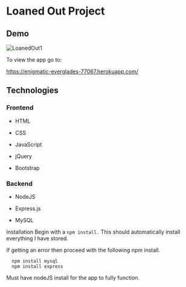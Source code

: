 # Loaned Out Project


## Demo

![LoanedOut1](https://user-images.githubusercontent.com/45694823/72305550-2386ce00-3642-11ea-85a9-7e6560fe034c.png)

To view the app go to:

https://enigmatic-everglades-77067.herokuapp.com/

## Technologies
### Frontend
* HTML

* CSS

* JavaScript

* jQuery

* Bootstrap

### Backend
* NodeJS

* Express.js

* MySQL

Installation
Begin with a ```npm install.``` This should automatically install everything I have stored.

If getting an error then proceed with the following npm install.
```
  npm install mysql
  npm install express
```
Must have nodeJS install for the app to fully function.
